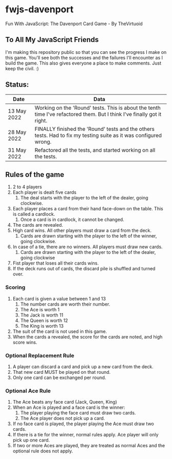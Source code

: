 # fwjs-davenport
Fun With JavaScript: The Davenport Card Game - By TheVirtuoid

## To All My JavaScript Friends

I'm making this repository public so that you can see the progress I make on this game.
You'll see both the successes and the failures I'll encounter as I build the game. 
This also gives everyone a place to make comments. Just keep the civil. :)

## Status:

| Date        | Data                                                                                                                    | 
|-------------|-------------------------------------------------------------------------------------------------------------------------|
| 13 May 2022 | Working on the 'Round' tests. This is about the tenth time I've refactored them. But I think I've finally got it right. |
| 28 May 2022 | FINALLY finished the 'Round' tests and the others tests. Had to fix my testing suite as it was configured wrong. |
| 31 May 2022 | Refactored all the tests, and started working on all the tests. |





## Rules of the game

1. 2 to 4 players
2. Each player is dealt five cards
   1. The deal starts with the player to the left of the dealer, going clockwise.
3. Each player places a card from their hand face-down on the table. This is called a cardlock.
   1. Once a card is in cardlock, it cannot be changed.
4. The cards are revealed.
5. High card wins. All other players must draw a card from the deck.
   1. Cards are drawn starting with the player to the left of the winner, going clockwise.
6. In case of a tie, there are no winners. All players must draw new cards.
   1. Cards are drawn starting with the player to the left of the dealer, going clockwise
7. Fist player that loses all their cards wins.
8. If the deck runs out of cards, the discard pile is shuffled and turned over.

### Scoring
1. Each card is given a value between 1 and 13
   1. The number cards are worth their number.
   2. The Ace is worth 1
   3. The Jack is worth 11
   4. The Queen is worth 12
   5. The King is worth 13
2. The suit of the card is not used in this game.
3. When the cards a revealed, the score for the cards are noted, and high score wins.

### Optional Replacement Rule
1. A player can discard a card and pick up a new card from the deck.
2. That new card MUST be played on that round.
3. Only one card can be exchanged per round.

### Optional Ace Rule
1. The Ace beats any face card (Jack, Queen, King)
2. When an Ace is played and a face card is the winner:
   1. The player playing the face card must draw two cards.
   2. The Ace player does not pick up a card.
3. If no face card is played, the player playing the Ace must draw two cards.
4. If there is a tie for the winner, normal rules apply. Ace player will only pick up one card.
5. If two or more Aces are played, they are treated as normal Aces and the optional rule does not apply.

